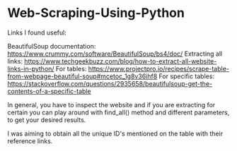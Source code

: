 # Web-Scraping-Using-Python

Links I found useful:

BeautifulSoup documentation:
https://www.crummy.com/software/BeautifulSoup/bs4/doc/
Extracting all links:
https://www.techgeekbuzz.com/blog/how-to-extract-all-website-links-in-python/
For tables:
https://www.projectpro.io/recipes/scrape-table-from-webpage-beautiful-soup#mcetoc_1g8v36ihf8
For specific tables:
https://stackoverflow.com/questions/2935658/beautifulsoup-get-the-contents-of-a-specific-table

In general, you have to inspect the website and if you are extracting for certain you can play around
with find_all() method and different parameters, to get your desired results.

I was aiming to obtain all the unique ID's mentioned on the table with their reference links. 
